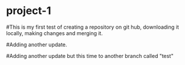 # project-1

#This is my first test of creating a repository on git hub, downloading it locally, making changes and merging it. 

#Adding another update.

#Adding another update but this time to another branch called "test"